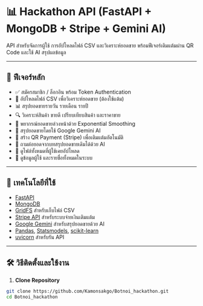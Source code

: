 # 📊 Hackathon API (FastAPI + MongoDB + Stripe + Gemini AI)

API สำหรับจัดการผู้ใช้ การอัปโหลดไฟล์ CSV และวิเคราะห์ยอดขาย พร้อมฟีเจอร์เติมแต้มผ่าน QR Code และใช้ AI สรุปผลข้อมูล

---

## 🚀 ฟีเจอร์หลัก

- ✅ สมัครสมาชิก / ล็อกอิน พร้อม Token Authentication
- 📁 อัปโหลดไฟล์ CSV เพื่อวิเคราะห์ยอดขาย (ต้องใช้แต้ม)
- 📊 สรุปยอดขายรายวัน รายเดือน รายปี
- 🔍 วิเคราะห์สินค้า ขายดี เปรียบเทียบสินค้า และราคาขาย
- 🤖 พยากรณ์ยอดขายล่วงหน้าด้วย Exponential Smoothing
- 💬 สรุปยอดขายโดยใช้ Google Gemini AI
- 🧾 สร้าง QR Payment (Stripe) เพื่อเติมแต้มอัตโนมัติ
- 🔁 ถามต่อยอดจากบทสรุปยอดขายเดิมได้ด้วย AI
- 📂 ดูไฟล์ทั้งหมดที่ผู้ใช้เคยอัปโหลด
- 👤 ดูข้อมูลผู้ใช้ และรายชื่อทั้งหมดในระบบ

---

## 🧰 เทคโนโลยีที่ใช้

- [FastAPI](https://fastapi.tiangolo.com/)
- [MongoDB](https://www.mongodb.com/)
- [GridFS](https://docs.mongodb.com/manual/core/gridfs/) สำหรับเก็บไฟล์ CSV
- [Stripe API](https://stripe.com/) สำหรับระบบจ่ายเงินเติมแต้ม
- [Google Gemini](https://ai.google.dev/) สำหรับสรุปยอดขายด้วย AI
- [Pandas](https://pandas.pydata.org/), [Statsmodels](https://www.statsmodels.org/), [scikit-learn](https://scikit-learn.org/)
- [uvicorn](https://www.uvicorn.org/) สำหรับรัน API

---

## 🛠 วิธีติดตั้งและใช้งาน

1. **Clone Repository**

```bash
git clone https://github.com/Kamonsakgo/Botnoi_hackathon.git
cd Botnoi_hackathon

